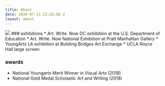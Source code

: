 ```yaml
---
title: About
date: 2018-07-11 22:32:00 Z
layout: about
---
```


<img src="/IMG_1523%20copy.jpg" >
### exhibitions
* Art. Write. Now DC exhibition at the U.S. Department of Education
* Art. Write. Now National Exhibition at Pratt Manhattan Gallery
* YoungArts LA exhibition at Building Bridges Art Exchange
* UCLA Royce Hall large screen

### awards
* National Youngarts Merit Winner in Visual Arts (2018)
* National Gold Medal Scholastic Art and Writing (2018)

